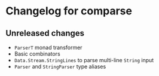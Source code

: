 # Changelog for comparse

## Unreleased changes

- `ParserT` monad transformer
- Basic combinators
- `Data.Stream.StringLines` to parse multi-line `String` input
- `Parser` and `StringParser` type aliases
